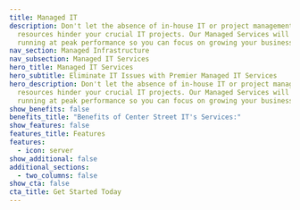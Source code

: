 ```yaml
---
title: Managed IT
description: Don't let the absence of in-house IT or project management
  resources hinder your crucial IT projects. Our Managed Services will keep you
  running at peak performance so you can focus on growing your business.
nav_section: Managed Infrastructure
nav_subsection: Managed IT Services
hero_title: Managed IT Services
hero_subtitle: Eliminate IT Issues with Premier Managed IT Services
hero_description: Don't let the absence of in-house IT or project management
  resources hinder your crucial IT projects. Our Managed Services will keep you
  running at peak performance so you can focus on growing your business.
show_benefits: false
benefits_title: "Benefits of Center Street IT's Services:"
show_features: false
features_title: Features
features:
  - icon: server
show_additional: false
additional_sections:
  - two_columns: false
show_cta: false
cta_title: Get Started Today
---
```

